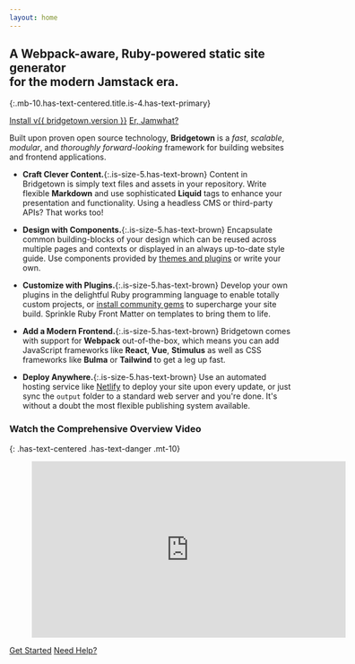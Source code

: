 ```yaml
---
layout: home
---
```


## A Webpack-aware, Ruby-powered static site generator <br/>for the modern Jamstack era.
{:.mb-10.has-text-centered.title.is-4.has-text-primary}

<button-group class="buttons is-centered mb-10">
  <a href="/docs/" class="button is-info is-large has-mixed-case">Install v{{ bridgetown.version }}</a>
  <a href="/docs/jamstack/" class="button is-warning is-large has-mixed-case">Er, Jamwhat?</a>
</button-group>

Built upon proven open source technology, **Bridgetown** is a _fast_, _scalable_, _modular_, and _thoroughly forward-looking_ framework for building websites and frontend applications.

* <ui-icon class="icon is-medium"><i class="fa fa-file-text-o is-size-4 has-text-primary"></i></ui-icon>**Craft Clever Content.**{:.is-size-5.has-text-brown} Content in Bridgetown is simply text files and assets in your repository. Write flexible **Markdown** and use sophisticated **Liquid** tags to enhance your presentation and functionality. Using a headless CMS or third-party APIs? That works too!

* <ui-icon class="icon is-medium"><i class="fa fa-cubes is-size-4 has-text-primary"></i></ui-icon>**Design with Components.**{:.is-size-5.has-text-brown} Encapsulate common building-blocks of your design which can be reused across multiple pages and contexts or displayed in an always up-to-date style guide. Use components provided by [themes and plugins](/plugins/) or write your own.

* <ui-icon class="icon is-medium"><i class="fa fa-cogs is-size-4 has-text-primary"></i></ui-icon>**Customize with Plugins.**{:.is-size-5.has-text-brown} Develop your own plugins in the delightful Ruby programming language to enable totally custom projects, or [install community gems](/plugins/) to supercharge your site build. Sprinkle Ruby Front Matter on templates to bring them to life.

* <ui-icon class="icon is-medium"><i class="fa fa-react is-size-4 has-text-primary"></i></ui-icon>**Add a Modern Frontend.**{:.is-size-5.has-text-brown} Bridgetown comes with support for **Webpack** out-of-the-box, which means you can add JavaScript frameworks like **React**, **Vue**, **Stimulus** as well as CSS frameworks like **Bulma** or **Tailwind** to get a leg up fast.

* <ui-icon class="icon is-medium"><i class="fa fa-globe is-size-4 has-text-primary"></i></ui-icon>**Deploy Anywhere.**{:.is-size-5.has-text-brown} Use an automated hosting service like [Netlify](https://www.netlify.com) to deploy your site upon every update, or just sync the `output` folder to a standard web server and you're done. It's without a doubt the most flexible publishing system available.

### Watch the Comprehensive Overview Video
{: .has-text-centered .has-text-danger .mt-10}

<figure class="image is-16by9 mx-0">
  <iframe class="has-ratio" width="560" height="315" src="https://www.youtube-nocookie.com/embed/gSij_P3iaIE" frameborder="0" allow="accelerometer; autoplay; encrypted-media; gyroscope; picture-in-picture" allowfullscreen loading="lazy" title="Introduction to Bridgetown / Ruby-powered Static Site Generator"></iframe>
</figure>


<button-group class="buttons is-centered mt-12 mb-4">
  <a href="/docs/" class="button is-info is-large has-mixed-case">Get Started</a>
  <a href="/docs/community/" class="button is-warning is-large has-mixed-case">Need Help?</a>
</button-group>

